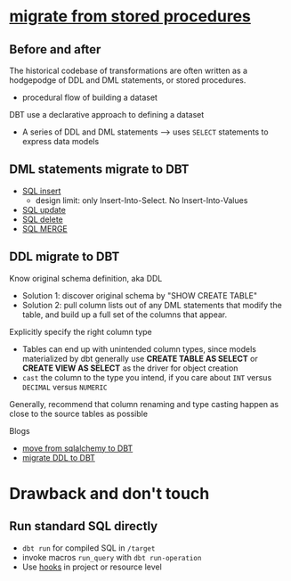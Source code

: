 # [migrate from stored procedures](https://docs.getdbt.com/guides/migration/tools/migrating-from-stored-procedures/1-migrating-from-stored-procedures) 
## Before and after
The historical codebase of transformations are often written as a hodgepodge of DDL and DML statements, or stored procedures.
- procedural flow of building a dataset

DBT use a declarative approach to defining a dataset 
- A series of DDL and DML statements --> uses `SELECT` statements to express data models
## DML statements migrate to DBT
- [SQL insert](https://docs.getdbt.com/guides/migration/tools/migrating-from-stored-procedures/2-inserts)
  - design limit: only Insert-Into-Select. No Insert-Into-Values
- [SQL update](https://docs.getdbt.com/guides/migration/tools/migrating-from-stored-procedures/3-updates)
- [SQL delete](https://docs.getdbt.com/guides/migration/tools/migrating-from-stored-procedures/4-deletes)
- [SQL MERGE](https://docs.getdbt.com/guides/migration/tools/migrating-from-stored-procedures/5-merges)
## DDL migrate to DBT
Know original schema definition, aka DDL
- Solution 1: discover original schema by "SHOW CREATE TABLE"
- Solution 2: pull column lists out of any DML statements that modify the table, and build up a full set of the columns that appear.

Explicitly specify the right column type
- Tables can end up with unintended column types, since models materialized by dbt generally use **CREATE TABLE AS SELECT** or **CREATE VIEW AS SELECT** as the driver for object creation
- `cast` the column to the type you intend, if you care about `INT` versus `DECIMAL` versus `NUMERIC`

Generally, recommend that column renaming and type casting happen as close to the source tables as possible

Blogs
- [move from sqlalchemy to DBT](https://medium.com/@petrica.leuca/using-dbt-in-data-processing-part-1-12720f1596e7)
- [migrate DDL to DBT](https://medium.com/@petrica.leuca/using-dbt-in-data-processing-part-2-c0cf5abb6cbd)

# Drawback and don't touch

## Run standard SQL directly
- `dbt run` for compiled SQL in `/target`
- invoke macros `run_query` with `dbt run-operation`
- Use [hooks](https://docs.getdbt.com/docs/build/hooks-operations#about-hooks) in project or resource level



